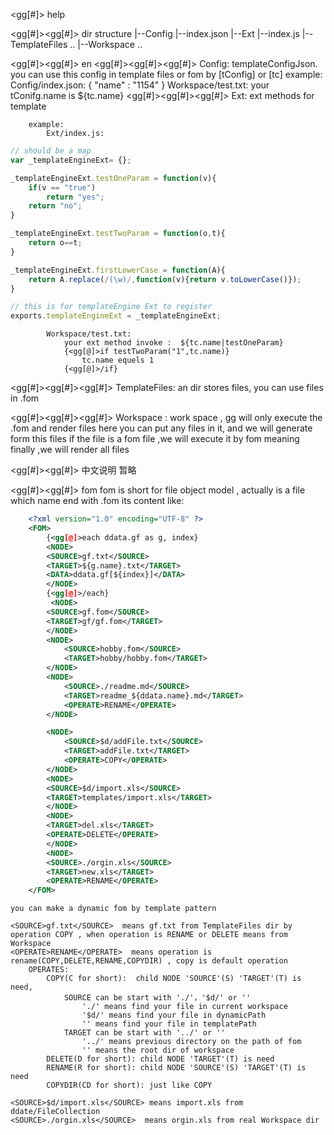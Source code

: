 <gg[#]> help

<gg[#]><gg[#]> dir structure
    |--Config
        |--index.json
    |--Ext
        |--index.js
    |--TemplateFiles
        ..
    |--Workspace
        ..

<gg[#]><gg[#]> en
<gg[#]><gg[#]><gg[#]>    Config: templateConfigJson. 
         you can use this config in template files or fom by [tConfig] or [tc]
        example:
            Config/index.json:
                {
                    "name" : "1154"
                }
            Workspace/test.txt:
                your tConifg.name is ${tc.name}
<gg[#]><gg[#]><gg[#]>    Ext: ext methods for template

        example:
            Ext/index.js:
```js
// should be a map
var _templateEngineExt= {};

_templateEngineExt.testOneParam = function(v){
    if(v == "true")
        return "yes";
    return "no";
}

_templateEngineExt.testTwoParam = function(o,t){
    return o==t;
}

_templateEngineExt.firstLowerCase = function(A){
    return A.replace(/(\w)/,function(v){return v.toLowerCase()});
}

// this is for templateEngine Ext to register
exports.templateEngineExt = _templateEngineExt;
```
            Workspace/test.txt:
                your ext method invoke :  ${tc.name|testOneParam}
                {<gg[@]>if testTwoParam("1",tc.name)}
                    tc.name equels 1
                {<gg[@]>/if}


<gg[#]><gg[#]><gg[#]> TemplateFiles: an dir stores files, you can use files in .fom 

<gg[#]><gg[#]><gg[#]> Workspace : work space , gg will only execute the .fom and render files here
    you can put any files in it, and we will generate form this files
    if the file is a fom file ,we will execute it by fom meaning
    finally ,we will render all files


<gg[#]><gg[#]> 中文说明
    暂略


<gg[#]><gg[#]> fom
    fom is short for file object model , actually is a file which name end with .fom
    its content like:
```xml
    <?xml version="1.0" encoding="UTF-8" ?>
    <FOM>
        {<gg[@]>each ddata.gf as g, index}
        <NODE>
        <SOURCE>gf.txt</SOURCE>
        <TARGET>${g.name}.txt</TARGET>
        <DATA>ddata.gf[${index}]</DATA>
        </NODE>
        {<gg[@]>/each}
         <NODE>
        <SOURCE>gf.fom</SOURCE>
        <TARGET>gf/gf.fom</TARGET>
        </NODE>
        <NODE>
            <SOURCE>hobby.fom</SOURCE>
            <TARGET>hobby/hobby.fom</TARGET>
        </NODE>
        <NODE>
            <SOURCE>./readme.md</SOURCE>
            <TARGET>readme_${ddata.name}.md</TARGET>
            <OPERATE>RENAME</OPERATE>
        </NODE>

        <NODE>
            <SOURCE>$d/addFile.txt</SOURCE>
            <TARGET>addFile.txt</TARGET>
            <OPERATE>COPY</OPERATE>
        </NODE>
        <NODE>
        <SOURCE>$d/import.xls</SOURCE>
        <TARGET>templates/import.xls</TARGET>
        </NODE>
        <NODE>
        <TARGET>del.xls</TARGET>
        <OPERATE>DELETE</OPERATE>
        </NODE>
        <NODE>
        <SOURCE>./orgin.xls</SOURCE>
        <TARGET>new.xls</TARGET>
        <OPERATE>RENAME</OPERATE>
    </FOM>
```

    you can make a dynamic fom by template pattern 

    <SOURCE>gf.txt</SOURCE>  means gf.txt from TemplateFiles dir by operation COPY , when operation is RENAME or DELETE means from Workspace
    <OPERATE>RENAME</OPERATE>  means operation is rename(COPY,DELETE,RENAME,COPYDIR) , copy is default operation
        OPERATES:
            COPY(C for short):  child NODE 'SOURCE'(S) 'TARGET'(T) is need,  
                SOURCE can be start with './'，'$d/' or ''
                    './' means find your file in current workspace
                    '$d/' means find your file in dynamicPath
                    '' means find your file in templatePath
                TARGET can be start with '../' or ''
                    '../' means previous directory on the path of fom
                    '' means the root dir of workspace
            DELETE(D for short): child NODE 'TARGET'(T) is need
            RENAME(R for short): child NODE 'SOURCE'(S) 'TARGET'(T) is need
            COPYDIR(CD for short): just like COPY

    <SOURCE>$d/import.xls</SOURCE> means import.xls from ddate/FileCollection 
    <SOURCE>./orgin.xls</SOURCE>  means orgin.xls from real Workspace dir